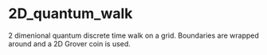 # 2D_quantum_walk
2 dimenional quantum discrete time walk on a grid. Boundaries are wrapped around and a 2D Grover coin is used. 
